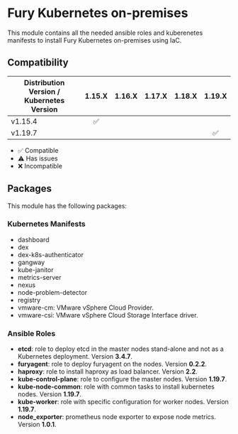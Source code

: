# Fury Kubernetes on-premises

This module contains all the needed ansible roles and kuberenetes manifests to install Fury Kubernetes on-premises using IaC.

## Compatibility

| Distribution Version / Kubernetes Version | 1.15.X             | 1.16.X             | 1.17.X             | 1.18.X             | 1.19.X             |
|-------------------------------------------|:------------------:|:------------------:|:------------------:|:------------------:|:------------------:|
| v1.15.4                                   | :white_check_mark: |                    |                    |                    |                    |
| v1.19.7                                   |                    |                    |                    |                    | :white_check_mark: |

- :white_check_mark: Compatible
- :warning: Has issues
- :x: Incompatible

## Packages

This module has the following packages:

### Kubernetes Manifests

- dashboard
- dex
- dex-k8s-authenticator
- gangway
- kube-janitor
- metrics-server
- nexus
- node-problem-detector
- registry
- vmware-cm: VMware vSphere Cloud Provider.
- vmware-csi: VMware vSphere Cloud Storage Interface driver.

### Ansible Roles

- **etcd**: role to deploy etcd in the master nodes stand-alone and not as a Kubernetes deployment. Version **3.4.7**.
- **furyagent**: role to deploy furyagent on the nodes. Version **0.2.2**.
- **haproxy**: role to install haproxy as load balancer. Version **2.2**.
- **kube-control-plane**: role to configure the master nodes. Version **1.19.7**.
- **kube-node-common**: role with common tasks to install kubernetes nodes. Version **1.19.7**.
- **kube-worker**: role with specific configuration for worker nodes. Version **1.19.7**.
- **node_exporter**: prometheus node exporter to expose node metrics. Version **1.0.1**.
